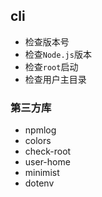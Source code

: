 ## cli

* 检查版本号
* 检查`Node.js`版本
* 检查`root`启动
* 检查用户主目录

### 第三方库

* npmlog
* colors
* check-root
* user-home
* minimist
* dotenv